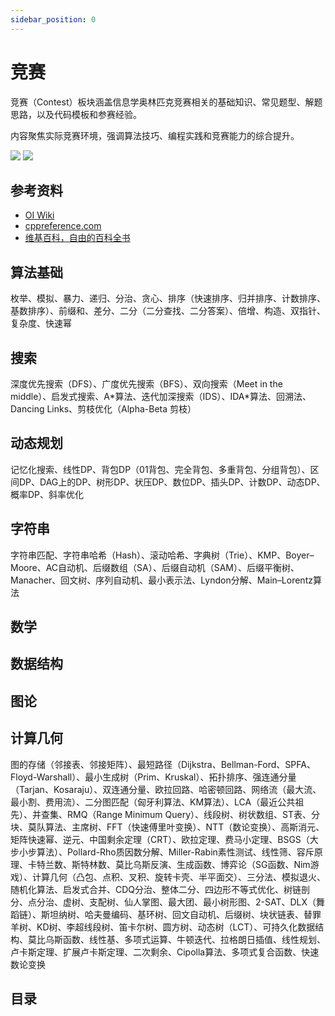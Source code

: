 ```yaml
---
sidebar_position: 0
---
```


# 竞赛

竞赛（Contest）板块涵盖信息学奥林匹克竞赛相关的基础知识、常见题型、解题思路，以及代码模板和参赛经验。

内容聚焦实际竞赛环境，强调算法技巧、编程实践和竞赛能力的综合提升。

![](/img/header/contest-light.png#gh-light-mode-only)
![](/img/header/contest-dark.png#gh-dark-mode-only)

## 参考资料

- [OI Wiki](https://oi-wiki.org)
- [cppreference.com](https://zh.cppreference.com/w/首页)
- [维基百科，自由的百科全书](https://zh.wikipedia.org/zh-cn/Wikipedia:首页)

## 算法基础

枚举、模拟、暴力、递归、分治、贪心、排序（快速排序、归并排序、计数排序、基数排序）、前缀和、差分、二分（二分查找、二分答案）、倍增、构造、双指针、复杂度、快速幂

## 搜索

深度优先搜索（DFS）、广度优先搜索（BFS）、双向搜索（Meet in the middle）、启发式搜索、A\*算法、迭代加深搜索（IDS）、IDA\*算法、回溯法、Dancing Links、剪枝优化（Alpha-Beta 剪枝）

## 动态规划

记忆化搜索、线性DP、背包DP（01背包、完全背包、多重背包、分组背包）、区间DP、DAG上的DP、树形DP、状压DP、数位DP、插头DP、计数DP、动态DP、概率DP、斜率优化

## 字符串

字符串匹配、字符串哈希（Hash）、滚动哈希、字典树（Trie）、KMP、Boyer–Moore、AC自动机、后缀数组（SA）、后缀自动机（SAM）、后缀平衡树、Manacher、回文树、序列自动机、最小表示法、Lyndon分解、Main–Lorentz算法

## 数学

## 数据结构

## 图论

## 计算几何

图的存储（邻接表、邻接矩阵）、最短路径（Dijkstra、Bellman-Ford、SPFA、Floyd-Warshall）、最小生成树（Prim、Kruskal）、拓扑排序、强连通分量（Tarjan、Kosaraju）、双连通分量、欧拉回路、哈密顿回路、网络流（最大流、最小割、费用流）、二分图匹配（匈牙利算法、KM算法）、LCA（最近公共祖先）、并查集、RMQ（Range Minimum Query）、线段树、树状数组、ST表、分块、莫队算法、主席树、FFT（快速傅里叶变换）、NTT（数论变换）、高斯消元、矩阵快速幂、逆元、中国剩余定理（CRT）、欧拉定理、费马小定理、BSGS（大步小步算法）、Pollard-Rho质因数分解、Miller-Rabin素性测试、线性筛、容斥原理、卡特兰数、斯特林数、莫比乌斯反演、生成函数、博弈论（SG函数、Nim游戏）、计算几何（凸包、点积、叉积、旋转卡壳、半平面交）、三分法、模拟退火、随机化算法、启发式合并、CDQ分治、整体二分、四边形不等式优化、树链剖分、点分治、虚树、支配树、仙人掌图、最大团、最小树形图、2-SAT、DLX（舞蹈链）、斯坦纳树、哈夫曼编码、基环树、回文自动机、后缀树、块状链表、替罪羊树、KD树、李超线段树、笛卡尔树、圆方树、动态树（LCT）、可持久化数据结构、莫比乌斯函数、线性基、多项式运算、牛顿迭代、拉格朗日插值、线性规划、卢卡斯定理、扩展卢卡斯定理、二次剩余、Cipolla算法、多项式复合函数、快速数论变换

## 目录

<DocCardList />

